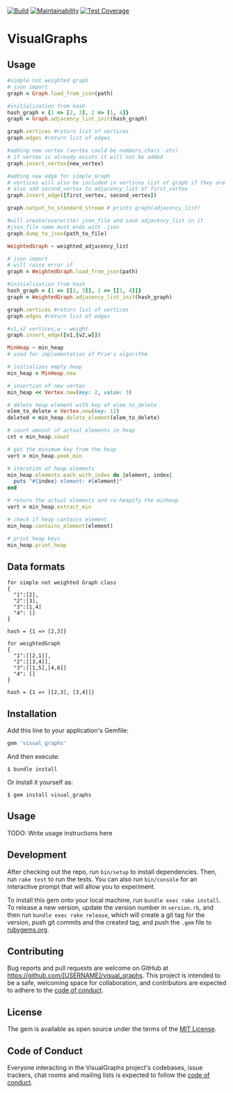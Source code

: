 [![Build](https://github.com/mmcs-ruby/visual_graphs/actions/workflows/main.yml/badge.svg)](https://github.com/mmcs-ruby/josephjoguts/visual_graphs/workflows/main.yml)
[![Maintainability](https://api.codeclimate.com/v1/badges/48549da79ca45b3cc525/maintainability)](https://codeclimate.com/github/mmcs-ruby/visual_graphs/maintainability)
[![Test Coverage](https://api.codeclimate.com/v1/badges/48549da79ca45b3cc525/test_coverage)](https://codeclimate.com/github/mmcs-ruby/visual_graphs/test_coverage)

# VisualGraphs

## Usage

```ruby
#simple not weighted graph
# json import
graph = Graph.load_from_json(path)

#initialization from hash
hash_graph = {1 => [2, 3], 2 => [1, 4]}
graph = Graph.adjacency_list_init(hash_graph)

graph.vertices #return list of vertices
graph.edges #return list of edges
```
```ruby
#adding new vertex (vertex could be numbers,chars .etc)
# if vertex is already exists it will not be added
graph.insert_vertex(new_vertex)
```
```ruby
#adding new edge for simple Graph
# vertices will also be included in vertices list of graph if they are not there
# also add second_vertex to adjacency_list of first_vertex 
graph.insert_edge([first_vertex, second_vertex])
```
```ruby
graph.output_to_standard_stream # prints graph(adjacency_list)
```
```ruby
#will create(overwrite) json_file and save adjacency_list in it
#json_file name must ends with .json 
graph.dump_to_json(path_to_file)
```

```ruby
WeightedGraph - weighted_adjacency_list

# json import
# will raise error if 
graph = WeightedGraph.load_from_json(path)

#initialization from hash
hash_graph = {1 => [[2, 3]], 2 => [[1, 4]]}
graph = WeightedGraph.adjacency_list_init(hash_graph)

graph.vertices #return list of vertices
graph.edges #return list of edges

#v1,v2 vertices,w - weight
graph.insert_edge([v1,[v2,w]])
```

```ruby
MinHeap - min_heap
# used for implementation of Prim's algorithm

# initializes empty heap
min_heap = MinHeap.new

# insertion of new vertex
min_heap << Vertex.new(key: 2, value: 3)

# delete heap element with key of elem_to_delete
elem_to_delete = Vertex.new(key: 12)
deleted = min_heap.delete_element(elem_to_delete)

# count amount of actual elements in heap
cnt = min_heap.count

# get the minimum key from the heap
vert = min_heap.peek_min

# iteration of heap elements
min_heap.elements.each_with_index do |element, index|
  puts "#{index} element: #{element}"
end

# return the actual elements and re-heapify the minheap
vert = min_heap.extract_min

# check if heap contains element
min_heap.contains_element(element)

# print heap keys
min_heap.print_heap

```

## Data formats

```
for simple not weighted Graph class
{
  "1":[2],
  "2":[3],
  "3":[1,4]
  "4": []
}

hash = {1 => [2,3]}

for weightedGraph 
{
  "1":[[2,1]],
  "2":[[3,4]],
  "3":[[1,5],[4,6]]
  "4": []
}

hash = {1 => [[2,3], [3,4]]}

```


## Installation

Add this line to your application's Gemfile:

```ruby
gem 'visual_graphs'
```

And then execute:

    $ bundle install

Or install it yourself as:

    $ gem install visual_graphs

## Usage

TODO: Write usage instructions here

## Development

After checking out the repo, run `bin/setup` to install dependencies. Then, run `rake test` to run the tests. You can also run `bin/console` for an interactive prompt that will allow you to experiment.

To install this gem onto your local machine, run `bundle exec rake install`. To release a new version, update the version number in `version.rb`, and then run `bundle exec rake release`, which will create a git tag for the version, push git commits and the created tag, and push the `.gem` file to [rubygems.org](https://rubygems.org).

## Contributing

Bug reports and pull requests are welcome on GitHub at https://github.com/[USERNAME]/visual_graphs. This project is intended to be a safe, welcoming space for collaboration, and contributors are expected to adhere to the [code of conduct](https://github.com/[USERNAME]/visual_graphs/blob/master/CODE_OF_CONDUCT.md).

## License

The gem is available as open source under the terms of the [MIT License](https://opensource.org/licenses/MIT).

## Code of Conduct

Everyone interacting in the VisualGraphs project's codebases, issue trackers, chat rooms and mailing lists is expected to follow the [code of conduct](https://github.com/[USERNAME]/visual_graphs/blob/master/CODE_OF_CONDUCT.md).
